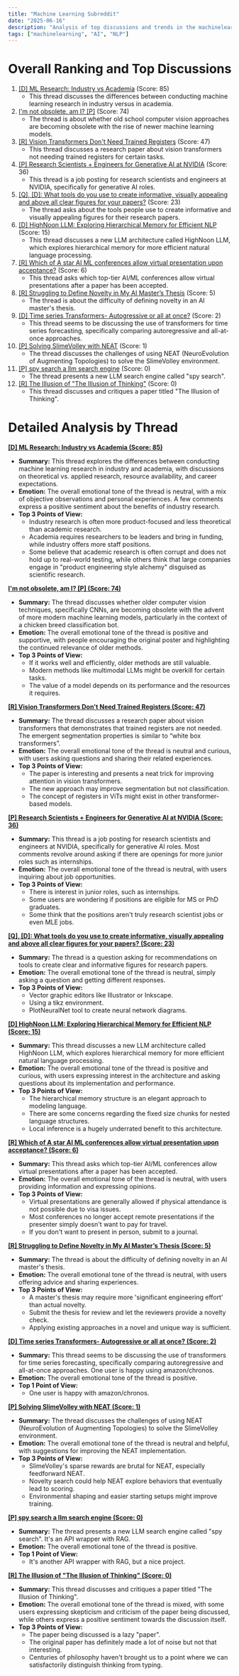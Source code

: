 ```yaml
---
title: "Machine Learning Subreddit"
date: "2025-06-16"
description: "Analysis of top discussions and trends in the machinelearning subreddit"
tags: ["machinelearning", "AI", "NLP"]
---
```


# Overall Ranking and Top Discussions
1.  [[D] ML Research: Industry vs Academia](https://www.reddit.com/r/MachineLearning/comments/1lcfd1d/ml_research_industry_vs_academia_d/) (Score: 85)
    *  This thread discusses the differences between conducting machine learning research in industry versus in academia.
2.  [I'm not obsolete, am I? [P]](https://www.reddit.com/r/MachineLearning/comments/1lcrsly/im_not_obsolete_am_i_p/) (Score: 74)
    *  The thread is about whether old school computer vision approaches are becoming obsolete with the rise of newer machine learning models.
3.  [[R] Vision Transformers Don't Need Trained Registers](https://www.reddit.com/r/MachineLearning/comments/1lcja93/r_vision_transformers_dont_need_trained_registers/) (Score: 47)
    *  This thread discusses a research paper about vision transformers not needing trained registers for certain tasks.
4.  [[P] Research Scientists + Engineers for Generative AI at NVIDIA](https://www.reddit.com/r/MachineLearning/comments/1lcmxeb/p_research_scientists_engineers_for_generative_ai/) (Score: 36)
    *  This thread is a job posting for research scientists and engineers at NVIDIA, specifically for generative AI roles.
5.  [[Q], [D]: What tools do you use to create informative, visually appealing and above all clear figures for your papers?](https://www.reddit.com/r/MachineLearning/comments/1lcuoah/q_d_what_tools_do_you_use_to_create_informative/) (Score: 23)
    *  The thread asks about the tools people use to create informative and visually appealing figures for their research papers.
6.  [[D] HighNoon LLM: Exploring Hierarchical Memory for Efficient NLP](https://www.reddit.com/r/MachineLearning/comments/1lcjjd2/d_highnoon_llm_exploring_hierarchical_memory_for/) (Score: 15)
    *  This thread discusses a new LLM architecture called HighNoon LLM, which explores hierarchical memory for more efficient natural language processing.
7.  [[R] Which of A star AI ML conferences allow virtual presentation upon acceptance?](https://www.reddit.com/r/MachineLearning/comments/1lcu047/r_which_of_a_star_ai_ml_conferences_allow_virtual/) (Score: 6)
    *  This thread asks which top-tier AI/ML conferences allow virtual presentations after a paper has been accepted.
8.  [[R] Struggling to Define Novelty in My AI Master’s Thesis](https://www.reddit.com/r/MachineLearning/comments/1lcwnf4/r_struggling_to_define_novelty_in_my_ai_masters/) (Score: 5)
    *  The thread is about the difficulty of defining novelty in an AI master's thesis.
9.  [[D] Time series Transformers- Autogressive or all at once?](https://www.reddit.com/r/MachineLearning/comments/1lcqcd6/d_time_series_transformers_autogressive_or_all_at/) (Score: 2)
    *  This thread seems to be discussing the use of transformers for time series forecasting, specifically comparing autoregressive and all-at-once approaches.
10. [[P] Solving SlimeVolley with NEAT](https://www.reddit.com/r/MachineLearning/comments/1lcldz9/p_solving_slimevolley_with_neat/) (Score: 1)
    *  The thread discusses the challenges of using NEAT (NeuroEvolution of Augmenting Topologies) to solve the SlimeVolley environment.
11. [[P] spy search a llm search engine](https://i.redd.it/vwc5bcmsp77f1.jpeg) (Score: 0)
    *  The thread presents a new LLM search engine called "spy search".
12. [[R] The Illusion of "The Illusion of Thinking"](https://www.reddit.com/r/MachineLearning/comments/1ld0evr/r_the_illusion_of_the_illusion_of_thinking/) (Score: 0)
    *  This thread discusses and critiques a paper titled "The Illusion of Thinking".

# Detailed Analysis by Thread
**[[D] ML Research: Industry vs Academia (Score: 85)](https://www.reddit.com/r/MachineLearning/comments/1lcfd1d/ml_research_industry_vs_academia_d/)**
*  **Summary:** This thread explores the differences between conducting machine learning research in industry and academia, with discussions on theoretical vs. applied research, resource availability, and career expectations.
*  **Emotion:** The overall emotional tone of the thread is neutral, with a mix of objective observations and personal experiences. A few comments express a positive sentiment about the benefits of industry research.
*  **Top 3 Points of View:**
    *   Industry research is often more product-focused and less theoretical than academic research.
    *   Academia requires researchers to be leaders and bring in funding, while industry offers more staff positions.
    *   Some believe that academic research is often corrupt and does not hold up to real-world testing, while others think that large companies engage in "product engineering style alchemy" disguised as scientific research.

**[I'm not obsolete, am I? [P] (Score: 74)](https://www.reddit.com/r/MachineLearning/comments/1lcrsly/im_not_obsolete_am_i_p/)**
*  **Summary:** The thread discusses whether older computer vision techniques, specifically CNNs, are becoming obsolete with the advent of more modern machine learning models, particularly in the context of a chicken breed classification bot.
*  **Emotion:** The overall emotional tone of the thread is positive and supportive, with people encouraging the original poster and highlighting the continued relevance of older methods.
*  **Top 3 Points of View:**
    *   If it works well and efficiently, older methods are still valuable.
    *   Modern methods like multimodal LLMs might be overkill for certain tasks.
    *   The value of a model depends on its performance and the resources it requires.

**[[R] Vision Transformers Don't Need Trained Registers (Score: 47)](https://www.reddit.com/r/MachineLearning/comments/1lcja93/r_vision_transformers_dont_need_trained_registers/)**
*  **Summary:** The thread discusses a research paper about vision transformers that demonstrates that trained registers are not needed. The emergent segmentation properties is similar to “white box transformers”.
*  **Emotion:** The overall emotional tone of the thread is neutral and curious, with users asking questions and sharing their related experiences.
*  **Top 3 Points of View:**
    *   The paper is interesting and presents a neat trick for improving attention in vision transformers.
    *   The new approach may improve segmentation but not classification.
    *   The concept of registers in ViTs might exist in other transformer-based models.

**[[P] Research Scientists + Engineers for Generative AI at NVIDIA (Score: 36)](https://www.reddit.com/r/MachineLearning/comments/1lcmxeb/p_research_scientists_engineers_for_generative_ai/)**
*  **Summary:** This thread is a job posting for research scientists and engineers at NVIDIA, specifically for generative AI roles. Most comments revolve around asking if there are openings for more junior roles such as internships.
*  **Emotion:** The overall emotional tone of the thread is neutral, with users inquiring about job opportunities.
*  **Top 3 Points of View:**
    *   There is interest in junior roles, such as internships.
    *   Some users are wondering if positions are eligible for MS or PhD graduates.
    *   Some think that the positions aren't truly research scientist jobs or even MLE jobs.

**[[Q], [D]: What tools do you use to create informative, visually appealing and above all clear figures for your papers? (Score: 23)](https://www.reddit.com/r/MachineLearning/comments/1lcuoah/q_d_what_tools_do_you_use_to_create_informative/)**
*  **Summary:** The thread is a question asking for recommendations on tools to create clear and informative figures for research papers.
*  **Emotion:** The overall emotional tone of the thread is neutral, simply asking a question and getting different responses.
*  **Top 3 Points of View:**
    *   Vector graphic editors like Illustrator or Inkscape.
    *   Using a tikz environment.
    *   PlotNeuralNet tool to create neural network diagrams.

**[[D] HighNoon LLM: Exploring Hierarchical Memory for Efficient NLP (Score: 15)](https://www.reddit.com/r/MachineLearning/comments/1lcjjd2/d_highnoon_llm_exploring_hierarchical_memory_for/)**
*  **Summary:** This thread discusses a new LLM architecture called HighNoon LLM, which explores hierarchical memory for more efficient natural language processing.
*  **Emotion:** The overall emotional tone of the thread is positive and curious, with users expressing interest in the architecture and asking questions about its implementation and performance.
*  **Top 3 Points of View:**
    *   The hierarchical memory structure is an elegant approach to modeling language.
    *   There are some concerns regarding the fixed size chunks for nested language structures.
    *   Local inference is a hugely underrated benefit to this architecture.

**[[R] Which of A star AI ML conferences allow virtual presentation upon acceptance? (Score: 6)](https://www.reddit.com/r/MachineLearning/comments/1lcu047/r_which_of_a_star_ai_ml_conferences_allow_virtual/)**
*  **Summary:** This thread asks which top-tier AI/ML conferences allow virtual presentations after a paper has been accepted.
*  **Emotion:** The overall emotional tone of the thread is neutral, with users providing information and expressing opinions.
*  **Top 3 Points of View:**
    *   Virtual presentations are generally allowed if physical attendance is not possible due to visa issues.
    *   Most conferences no longer accept remote presentations if the presenter simply doesn't want to pay for travel.
    *   If you don't want to present in person, submit to a journal.

**[[R] Struggling to Define Novelty in My AI Master’s Thesis (Score: 5)](https://www.reddit.com/r/MachineLearning/comments/1lcwnf4/r_struggling_to_define_novelty_in_my_ai_masters/)**
*  **Summary:** The thread is about the difficulty of defining novelty in an AI master's thesis.
*  **Emotion:** The overall emotional tone of the thread is neutral, with users offering advice and sharing experiences.
*  **Top 3 Points of View:**
    *   A master's thesis may require more 'significant engineering effort' than actual novelty.
    *   Submit the thesis for review and let the reviewers provide a novelty check.
    *   Applying existing approaches in a novel and unique way is sufficient.

**[[D] Time series Transformers- Autogressive or all at once? (Score: 2)](https://www.reddit.com/r/MachineLearning/comments/1lcqcd6/d_time_series_transformers_autogressive_or_all_at/)**
*  **Summary:** This thread seems to be discussing the use of transformers for time series forecasting, specifically comparing autoregressive and all-at-once approaches. One user is happy using amazon/chronos.
*  **Emotion:** The overall emotional tone of the thread is positive.
*  **Top 1 Point of View:**
    *   One user is happy with amazon/chronos.

**[[P] Solving SlimeVolley with NEAT (Score: 1)](https://www.reddit.com/r/MachineLearning/comments/1lcldz9/p_solving_slimevolley_with_neat/)**
*  **Summary:** The thread discusses the challenges of using NEAT (NeuroEvolution of Augmenting Topologies) to solve the SlimeVolley environment.
*  **Emotion:** The overall emotional tone of the thread is neutral and helpful, with suggestions for improving the NEAT implementation.
*  **Top 3 Points of View:**
    *   SlimeVolley's sparse rewards are brutal for NEAT, especially feedforward NEAT.
    *   Novelty search could help NEAT explore behaviors that eventually lead to scoring.
    *   Environmental shaping and easier starting setups might improve training.

**[[P] spy search a llm search engine (Score: 0)](https://i.redd.it/vwc5bcmsp77f1.jpeg)**
*   **Summary:** The thread presents a new LLM search engine called "spy search". It's an API wrapper with RAG.
*   **Emotion:** The overall emotional tone of the thread is positive.
*   **Top 1 Point of View:**
    *   It's another API wrapper with RAG, but a nice project.

**[[R] The Illusion of "The Illusion of Thinking" (Score: 0)](https://www.reddit.com/r/MachineLearning/comments/1ld0evr/r_the_illusion_of_the_illusion_of_thinking/)**
*   **Summary:** This thread discusses and critiques a paper titled "The Illusion of Thinking".
*   **Emotion:** The overall emotional tone of the thread is mixed, with some users expressing skepticism and criticism of the paper being discussed, while others express a positive sentiment towards the discussion itself.
*   **Top 3 Points of View:**
    *   The paper being discussed is a lazy "paper".
    *   The original paper has definitely made a lot of noise but not that interesting.
    *   Centuries of philosophy haven't brought us to a point where we can satisfactorily distinguish thinking from typing.
